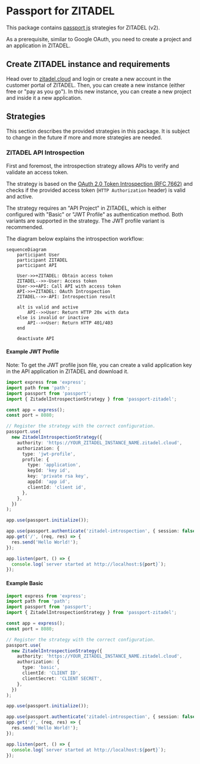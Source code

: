 # Passport for ZITADEL

This package contains [passport js](http://www.passportjs.org/)
strategies for ZITADEL (v2).

As a prerequisite, similar to Google OAuth, you need to create
a project and an application in ZITADEL.

## Create ZITADEL instance and requirements

Head over to [zitadel.cloud](https://zitadel.cloud) and login or create
a new account in the customer portal of ZITADEL. Then, you can create
a new instance (either free or "pay as you go"). In this new instance,
you can create a new project and inside it a new application.

## Strategies

This section describes the provided strategies in this package. It
is subject to change in the future if more and more strategies are
needed.

### ZITADEL API Introspection

First and foremost, the introspection strategy allows APIs to
verify and validate an access token.

The strategy is based on the
[OAuth 2.0 Token Introspection (RFC 7662)](https://tools.ietf.org/html/rfc7662)
and checks if the provided access token (`HTTP Authorization` header)
is valid and active.

The strategy requires an "API Project" in ZITADEL, which is either
configured with "Basic" or "JWT Profile" as authentication method.
Both variants are supported in the strategy. The JWT profile variant
is recommended.

The diagram below explains the introspection workflow:

```mermaid
sequenceDiagram
    participant User
    participant ZITADEL
    participant API

    User->>+ZITADEL: Obtain access token
    ZITADEL-->>-User: Access token
    User->>+API: Call API with access token
    API->>+ZITADEL: OAuth Introspection
    ZITADEL-->>-API: Introspection result

    alt is valid and active
        API-->>User: Return HTTP 20x with data
    else is invalid or inactive
        API-->>User: Return HTTP 401/403
    end

    deactivate API
```

#### Example JWT Profile

Note: To get the JWT profile json file, you can create a valid
application key in the API application in ZITADEL and download it.

```typescript
import express from 'express';
import path from 'path';
import passport from 'passport';
import { ZitadelIntrospectionStrategy } from 'passport-zitadel';

const app = express();
const port = 8080;

// Register the strategy with the correct configuration.
passport.use(
  new ZitadelIntrospectionStrategy({
    authority: 'https://YOUR_ZITADEL_INSTANCE_NAME.zitadel.cloud',
    authorization: {
      type: 'jwt-profile',
      profile: {
        type: 'application',
        keyId: 'key id',
        key: 'private rsa key',
        appId: 'app id',
        clientId: 'client id',
      },
    },
  })
);

app.use(passport.initialize());

app.use(passport.authenticate('zitadel-introspection', { session: false }));
app.get('/', (req, res) => {
  res.send('Hello World!');
});

app.listen(port, () => {
  console.log(`server started at http://localhost:${port}`);
});
```

#### Example Basic

```typescript
import express from 'express';
import path from 'path';
import passport from 'passport';
import { ZitadelIntrospectionStrategy } from 'passport-zitadel';

const app = express();
const port = 8080;

// Register the strategy with the correct configuration.
passport.use(
  new ZitadelIntrospectionStrategy({
    authority: 'https://YOUR_ZITADEL_INSTANCE_NAME.zitadel.cloud',
    authorization: {
      type: 'basic',
      clientId: 'CLIENT ID',
      clientSecret: 'CLIENT SECRET',
    },
  })
);

app.use(passport.initialize());

app.use(passport.authenticate('zitadel-introspection', { session: false }));
app.get('/', (req, res) => {
  res.send('Hello World!');
});

app.listen(port, () => {
  console.log(`server started at http://localhost:${port}`);
});
```
